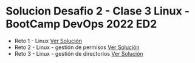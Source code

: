 # Solucion Desafio 2 - Clase 3 Linux - BootCamp DevOps 2022 ED2

- Reto 1 - Linux [Ver Solución](https://github.com/dariovjed/desafio2-linux-bootcamp-devops/tree/master/01)
- Reto 2 - Linux - gestión de permisos [Ver Solución](https://github.com/dariovjed/desafio2-linux-bootcamp-devops/tree/master/02)
- Reto 3 - Linux - gestión de directorios [Ver Solución](https://github.com/dariovjed/desafio2-linux-bootcamp-devops/tree/master/03)